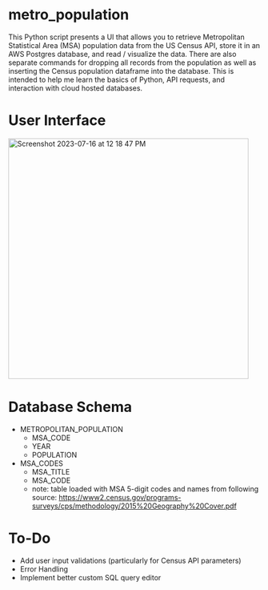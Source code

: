 # metro_population
This Python script presents a UI that allows you to retrieve Metropolitan Statistical Area (MSA) population data from the US Census API, store it in an AWS Postgres database, and read / visualize the data.  There are also separate commands for dropping all records from the population as well as inserting the Census population dataframe into the database.  This is intended to help me learn the basics of Python, API requests, and interaction with cloud hosted databases.

# User Interface
<img width="480" alt="Screenshot 2023-07-16 at 12 18 47 PM" src="https://github.com/Data4Stephen/metro_population/assets/139660501/27b1e5a8-714f-4266-9873-41877cdcb572">


# Database Schema
* METROPOLITAN_POPULATION
  * MSA_CODE
  * YEAR
  * POPULATION
* MSA_CODES
  * MSA_TITLE
  * MSA_CODE
  * note: table loaded with MSA 5-digit codes and names from following source: https://www2.census.gov/programs-surveys/cps/methodology/2015%20Geography%20Cover.pdf 

# To-Do
* Add user input validations (particularly for Census API parameters)
* Error Handling
* Implement better custom SQL query editor
